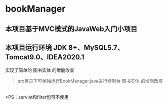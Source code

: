 # bookManager
## 本项目基于MVC模式的JavaWeb入门小项目
## 本项目运行环境 JDK 8+、MySQL5.7、Tomcat9.0、IDEA2020.1
实现了简单的 图书实体 的增删改查

>src目录下可单独运行BookManager.java进行控制台 图书实体 的增删改查
<br>
>PS：servlet和filter包可不使用
